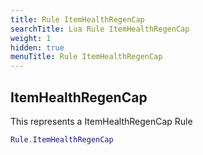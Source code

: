 ```yaml
---
title: Rule ItemHealthRegenCap
searchTitle: Lua Rule ItemHealthRegenCap
weight: 1
hidden: true
menuTitle: Rule ItemHealthRegenCap
---
```

## ItemHealthRegenCap

This represents a ItemHealthRegenCap Rule
```lua
Rule.ItemHealthRegenCap
```